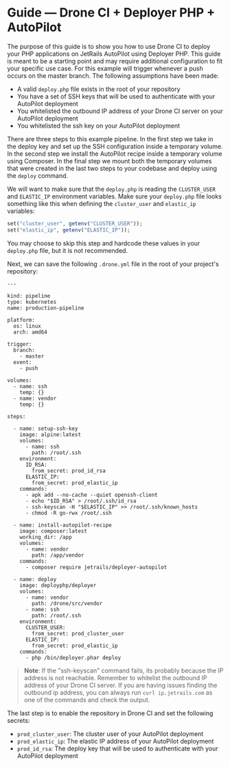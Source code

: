 # Guide — Drone CI + Deployer PHP + AutoPilot

The purpose of this guide is to show you how to use Drone CI to deploy your PHP applications on JetRails AutoPilot using Deployer PHP.
This guide is meant to be a starting point and may require additional configuration to fit your specific use case.
For this example will trigger whenever a push occurs on the master branch.
The following assumptions have been made:

- A valid `deploy.php` file exists in the root of your repository
- You have a set of SSH keys that will be used to authenticate with your AutoPilot deployment
- You whitelisted the outbound IP address of your Drone CI server on your AutoPilot deployment
- You whitelisted the ssh key on your AutoPilot deployment

There are three steps to this example pipeline.
In the first step we take in the deploy key and set up the SSH configuration inside a temporary volume.
In the second step we install the AutoPilot recipe inside a temporary volume using Composer.
In the final step we mount both the temporary volumes that were created in the last two steps to your codebase and deploy using the `deploy` command.

We will want to make sure that the `deploy.php` is reading the `CLUSTER_USER` and `ELASTIC_IP` environment variables. Make sure your `deploy.php` file looks something like this when defining the `cluster_user` and `elastic_ip` variables:

```php
set("cluster_user", getenv("CLUSTER_USER"));
set("elastic_ip", getenv("ELASTIC_IP"));
```

You may choose to skip this step and hardcode these values in your `deploy.php` file, but it is not recommended.

Next, we can save the following `.drone.yml` file in the root of your project's repository:

```
---

kind: pipeline
type: kubernetes
name: production-pipeline

platform:
  os: linux
  arch: amd64

trigger:
  branch:
    - master
  event:
    - push

volumes:
  - name: ssh
    temp: {}
  - name: vendor
    temp: {}

steps:

  - name: setup-ssh-key
    image: alpine:latest
    volumes:
      - name: ssh
        path: /root/.ssh
    environment:
      ID_RSA:
        from_secret: prod_id_rsa
      ELASTIC_IP:
        from_secret: prod_elastic_ip
    commands:
      - apk add --no-cache --quiet openssh-client
      - echo "$ID_RSA" > /root/.ssh/id_rsa
      - ssh-keyscan -H "$ELASTIC_IP" >> /root/.ssh/known_hosts
      - chmod -R go-rwx /root/.ssh 

  - name: install-autopilot-recipe
    image: composer:latest
    working_dir: /app
    volumes:
      - name: vendor
        path: /app/vendor
    commands:
      - composer require jetrails/deployer-autopilot

  - name: deploy
    image: deployphp/deployer
    volumes:
      - name: vendor
        path: /drone/src/vendor
      - name: ssh
        path: /root/.ssh
    environment:
      CLUSTER_USER:
        from_secret: prod_cluster_user
      ELASTIC_IP:
        from_secret: prod_elastic_ip
    commands:
      - php /bin/deployer.phar deploy
```

> **Note**: If the "ssh-keyscan" command fails, its probably because the IP address is not reachable.
> Remember to whitelist the outbound IP address of your Drone CI server.
> If you are having issues finding the outbound ip address, you can always run `curl ip.jetrails.com` as one of the commands and check the output.

The last step is to enable the repository in Drone CI and set the following secrets:

- `prod_cluster_user`: The cluster user of your AutoPilot deployment
- `prod_elastic_ip`: The elastic IP address of your AutoPilot deployment
- `prod_id_rsa`: The deploy key that will be used to authenticate with your AutoPilot deployment